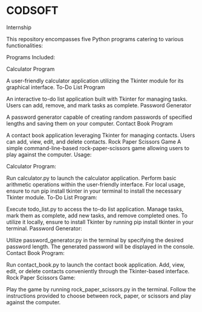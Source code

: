 # CODSOFT
Internship


This repository encompasses five Python programs catering to various functionalities:

Programs Included:

Calculator Program 

A user-friendly calculator application utilizing the Tkinter module for its graphical interface.
To-Do List Program 

An interactive to-do list application built with Tkinter for managing tasks. Users can add, remove, and mark tasks as complete.
Password Generator 

A password generator capable of creating random passwords of specified lengths and saving them on your computer.
Contact Book Program 

A contact book application leveraging Tkinter for managing contacts. Users can add, view, edit, and delete contacts.
Rock Paper Scissors Game 
A simple command-line-based rock-paper-scissors game allowing users to play against the computer.
Usage:

Calculator Program:

Run calculator.py to launch the calculator application. Perform basic arithmetic operations within the user-friendly interface. For local usage, ensure to run pip install tkinter in your terminal to install the necessary Tkinter module.
To-Do List Program:

Execute todo_list.py to access the to-do list application. Manage tasks, mark them as complete, add new tasks, and remove completed ones. To utilize it locally, ensure to install Tkinter by running pip install tkinter in your terminal.
Password Generator:

Utilize password_generator.py in the terminal by specifying the desired password length. The generated password will be displayed in the console.
Contact Book Program:

Run contact_book.py to launch the contact book application. Add, view, edit, or delete contacts conveniently through the Tkinter-based interface.
Rock Paper Scissors Game:

Play the game by running rock_paper_scissors.py in the terminal. Follow the instructions provided to choose between rock, paper, or scissors and play against the computer.

